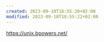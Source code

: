 ```yaml
---
created: 2023-09-18T18:55:20+02:00
modified: 2023-09-18T18:55:22+02:00
---
```


https://unix.bpowers.net/
